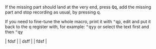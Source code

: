 If the missing part should land at the very end, press <kbd>Qq</kbd>, add the missing part and stop
recording as usual, by pressing q.

If you need to fine-tune the whole macro, print it with <kbd>"qp</kbd>, edit and put it back to the
q register with, for example: <kbd>"qyy</kbd> or select the text first and then <kbd>"qy</kbd>

| fdsf | | dsff | | fdsf |
